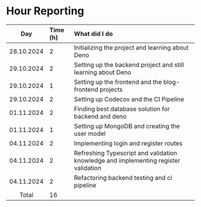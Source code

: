 # Hour Reporting

|    Day     | Time (h) | What did I do                                                                       |
| :--------: | :------- | :---------------------------------------------------------------------------------- |
| 28.10.2024 | 2        | Initializing the project and learning about Deno                                    |
| 29.10.2024 | 2        | Setting up the backend project and still learning about Deno                        |
| 29.10.2024 | 1        | Setting up the frontend and the blog-frontend projects                              |
| 29.10.2024 | 2        | Setting up Codecov and the CI Pipeline                                              |
| 01.11.2024 | 2        | Finding best database solution for backend and deno                                 |
| 01.11.2024 | 1        | Setting up MongoDB and creating the user model                                      |
| 04.11.2024 | 2        | Implementing login and register routes                                              |
| 04.11.2024 | 2        | Refreshing Typescript and validation knowledge and implementing register validation |
| 04.11.2024 | 2        | Refactoring backend testing and ci pipeline                                         |
|   Total    | 16       |                                                                                     |
